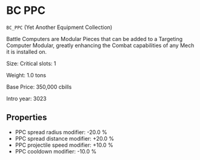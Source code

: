 # BC PPC

`BC_PPC` (Yet Another Equipment Collection)

Battle Computers are Modular Pieces that can be added to a Targeting Computer Modular, greatly enhancing the Combat capabilities of any Mech it is installed on.

Size: Critical slots: 1

Weight: 1.0 tons

Base Price: 350,000 cbills

Intro year: 3023

## Properties
* PPC spread radius modifier: -20.0 %
* PPC spread distance modifier: +20.0 %
* PPC projectile speed modifier: +10.0 %
* PPC cooldown modifier: -10.0 %

